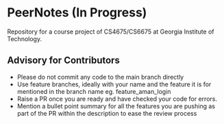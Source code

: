 # PeerNotes (In Progress)
Repository for a course project of CS4675/CS6675 at Georgia Institute of Technology.

## Advisory for Contributors
<ul>
  <li>Please do not commit any code to the main branch directly</li>
  <li>Use feature branches, ideally with your name and the feature it is for mentioned in the branch name eg. feature_aman_login</li>
  <li>Raise a PR once you are ready and have checked your code for errors.</li>
  <li>Mention a bullet point summary for all the features you are pushing as part of the PR within the description to ease the review process</li>
</ul>
